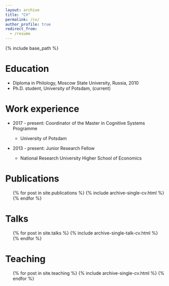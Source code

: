 ```yaml
---
layout: archive
title: "CV"
permalink: /cv/
author_profile: true
redirect_from:
  - /resume
---
```


{% include base_path %}

Education
======
* Diploma in Philology, Moscow State University, Russia, 2010
* Ph.D. student, University of Potsdam, (current)

Work experience
======

* 2017 - present: Coordinator of the Master in Cognitive Systems Programme
  * University of Potsdam
  
* 2013 - present: Junior Research Fellow
  * National Research University Higher School of Economics

Publications
======
  <ul>{% for post in site.publications %}
    {% include archive-single-cv.html %}
  {% endfor %}</ul>
  
Talks
======
  <ul>{% for post in site.talks %}
    {% include archive-single-talk-cv.html %}
  {% endfor %}</ul>
  
Teaching
======
  <ul>{% for post in site.teaching %}
    {% include archive-single-cv.html %}
  {% endfor %}</ul>
  

